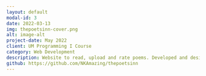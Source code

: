 ```yaml
---
layout: default
modal-id: 3
date: 2022-03-13
img: thepoetsinn-cover.png
alt: image-alt
project-date: May 2022
client: UM Programming I Course
category: Web Development
description: Website to read, upload and rate poems. Developed and designed with Python Flask and Bootstrap.
github: https://github.com/NKAmazing/thepoetsinn
---
```

